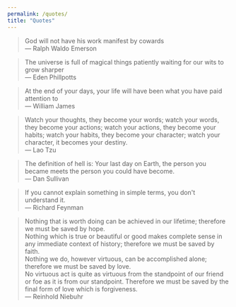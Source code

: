 ```yaml
---
permalink: /quotes/
title: "Quotes"
---
```


> God will not have his work manifest by cowards  
— Ralph Waldo Emerson

> The universe is full of magical things patiently waiting for our wits to grow sharper  
— Eden Phillpotts

> At the end of your days, your life will have been what you have paid attention to  
— William James

> Watch your thoughts, they become your words; 
watch your words, they become your actions; 
watch your actions, they become your habits; 
watch your habits, they become your character; 
watch your character, it becomes your destiny.  
— Lao Tzu

> The definition of hell is: Your last day on Earth, the person you became meets the person you could have become.  
— Dan Sullivan

> If you cannot explain something in simple terms, you don't understand it.  
— Richard Feynman

> Nothing that is worth doing can be achieved in our lifetime; therefore we must be saved by hope.  
Nothing which is true or beautiful or good makes complete sense in any immediate context of history; therefore we must be saved by faith.  
Nothing we do, however virtuous, can be accomplished alone; therefore we must be saved by love.  
No virtuous act is quite as virtuous from the standpoint of our friend or foe as it is from our standpoint. Therefore we must be saved by the final form of love which is forgiveness.  
— Reinhold Niebuhr

